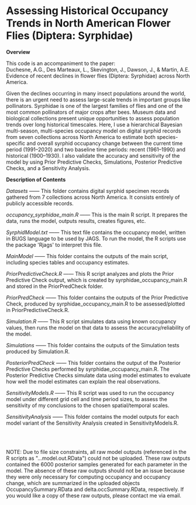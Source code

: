 # Assessing Historical Occupancy Trends in North American Flower Flies (Diptera: Syrphidae)

**Overview**

This code is an accompaniment to the paper:
<br>
Duchesne, A.G., Des Marteaux, L., Skevington, J., Dawson, J., & Martin, A.E. Evidence of recent declines in flower flies (Diptera: Syrphidae) across North America.

Given the declines occurring in many insect populations around the world, there is an urgent need to assess large-scale trends in important groups like pollinators. Syrphidae is one of the largest families of flies and one of the most common pollinators of major crops after bees. Museum data and biological collections present unique opportunities to assess population trends over long historical timescales. Here, I use a hierarchical Bayesian multi-season, multi-species occupancy model on digital syrphid records from seven collections across North America to estimate both species-specific and overall syrphid occupancy change between the current time period (1991–2020) and two baseline time periods: recent (1961–1990) and historical (1900–1930). I also validate the accuracy and sensitivity of the model by using Prior Predictive Checks, Simulations, Posterior Predictive Checks, and a Sensitivity Analysis.
 
**Description of Contents**

*Datasets* —— This folder contains digital syrphid specimen records gathered from 7 collections across North America. It consists entirely of publicly accessible records.

*occupancy_syrphidae_main.R* —— This is the main R script. It prepares the data, runs the model, outputs results, creates figures, etc.

*SyrphidModel.txt* —— This text file contains the occupancy model, written in BUGS language to be used by JAGS. To run the model, the R scripts use the package 'Rjags' to interpret this file.

*MainModel* —— This folder contains the outputs of the main script, including species tables and occupancy estimates.

*PriorPredictiveCheck.R* —— This R script analyzes and plots the Prior Predictive Check output, which is created by syrphidae_occupancy_main.R and stored in the PriorPredCheck folder.

*PriorPredCheck* —— This folder contains the outputs of the Prior Predictive Check, produced by syrphidae_occupancy_main.R to be assessed/plotted in PriorPredictiveCheck.R.

*Simulation.R* —— This R script simulates data using known occupancy values, then runs the model on that data to assess the accuracy/reliability of the model.

*Simulations* —— This folder contains the outputs of the Simulation tests produced by Simulation.R.

*PosteriorPredCheck* —— This folder contains the output of the Posterior Predictive Checks performed by syrphidae_occupancy_main.R. The Posterior Predictive Checks simulate data using model estimates to evaluate how well the model estimates can explain the real observations.

*SensitivityModels.R* —— This R script was used to run the occupancy model under different grid cell and time period sizes, to assess the sensitivity of my conclusions to the chosen spatial/temporal scales.

*SensitivityAnalysis* —— This folder contains the model outputs for each model variant of the Sensitivity Analysis created in SensitivityModels.R.

<br />&emsp;

NOTE: Due to file size constraints, all raw model outputs (referenced in the R scripts as "...model.out.RData") could not be uploaded. These raw outputs contained the 6000 posterior samples generated for each parameter in the model. The absence of these raw outputs should not be an issue because they were only necessary for computing occupancy and occupancy change, which are summarized in the uploaded objects OccupancySummary.RData and delta.occSummary.RData, respectively. If you would like a copy of these raw outputs, please contact me via email.
